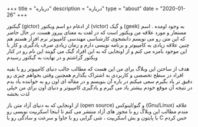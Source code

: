 +++
title = "درباره"
description = "درباره"
type = "about"
date = "2020-01-26"
+++



گیکتور (gictor) از ادغام دو اسم ویکتور (victor) و گیک (geek) به وجود اومده . اسم مستعار و مورد علاقه من ویکتور است که در لغت به معنای پیروز هست. در حال حاضر که این متن رو می نویسم دانشجوی کارشناسی مهندسی کامپیوتر نرم افزار هستم
هم چنین علاقه زیادی به کامپیوتر و برنامه نویسی دارم و زمان زیادی صرف یادگیری و کار با این موجود بامزه می کنم و از اونجایی که به این افراد گیک می گویند این نام رو در کنار ویکتور گزاشتم و در نهایت به گیکتور رسیدم

هدف از ساختن این وبلاگ برای من این هست که مطالب جالب دنیای کامپیوتر رو با بقیه افراد در سطح تخصصی و کاربردی به اشتراک بگذارم همچنین وقتی بخواهم چیزی رو دقیق تر یاد بگیرم سعی میکنم در باره آن بنویسم و در مقاله ای اون رو به خواننده یاد بدم در نتیجه آن موقع خودم بیشتر یاد می گیرم و یادگیری کامپیوتر و دنیای اون برای من خیلی لذت بخشه

از اونجایی که به دنیای آزاد متن باز (open source) و گنو/لینوکس (Gnu/Linux) علاقه مندم مطالب این وبلاگ رو با مجوز های آزاد منتشر می کنم 
تا اینجا اسکریپت نویسی رو با پایتون و بش اسکریپت ، شی گرایی رو با جاوا و سرعت و سادگی رو با C حس کردم

